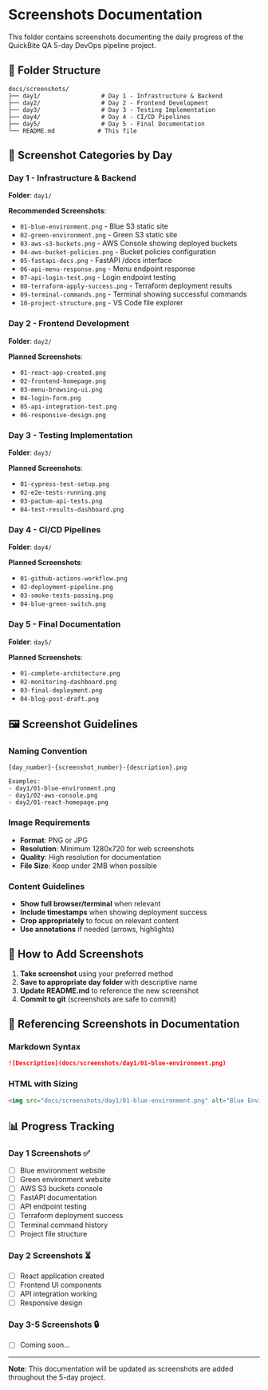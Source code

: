 # Screenshots Documentation

This folder contains screenshots documenting the daily progress of the QuickBite QA 5-day DevOps pipeline project.

## 📁 **Folder Structure**

```
docs/screenshots/
├── day1/                 # Day 1 - Infrastructure & Backend
├── day2/                 # Day 2 - Frontend Development
├── day3/                 # Day 3 - Testing Implementation
├── day4/                 # Day 4 - CI/CD Pipelines
├── day5/                 # Day 5 - Final Documentation
└── README.md            # This file
```

## 📸 **Screenshot Categories by Day**

### **Day 1 - Infrastructure & Backend**
**Folder**: `day1/`

**Recommended Screenshots**:
- `01-blue-environment.png` - Blue S3 static site
- `02-green-environment.png` - Green S3 static site
- `03-aws-s3-buckets.png` - AWS Console showing deployed buckets
- `04-aws-bucket-policies.png` - Bucket policies configuration
- `05-fastapi-docs.png` - FastAPI /docs interface
- `06-api-menu-response.png` - Menu endpoint response
- `07-api-login-test.png` - Login endpoint testing
- `08-terraform-apply-success.png` - Terraform deployment results
- `09-terminal-commands.png` - Terminal showing successful commands
- `10-project-structure.png` - VS Code file explorer

### **Day 2 - Frontend Development**
**Folder**: `day2/`

**Planned Screenshots**:
- `01-react-app-created.png`
- `02-frontend-homepage.png`
- `03-menu-browsing-ui.png`
- `04-login-form.png`
- `05-api-integration-test.png`
- `06-responsive-design.png`

### **Day 3 - Testing Implementation**
**Folder**: `day3/`

**Planned Screenshots**:
- `01-cypress-test-setup.png`
- `02-e2e-tests-running.png`
- `03-pactum-api-tests.png`
- `04-test-results-dashboard.png`

### **Day 4 - CI/CD Pipelines**
**Folder**: `day4/`

**Planned Screenshots**:
- `01-github-actions-workflow.png`
- `02-deployment-pipeline.png`
- `03-smoke-tests-passing.png`
- `04-blue-green-switch.png`

### **Day 5 - Final Documentation**
**Folder**: `day5/`

**Planned Screenshots**:
- `01-complete-architecture.png`
- `02-monitoring-dashboard.png`
- `03-final-deployment.png`
- `04-blog-post-draft.png`

## 🖼️ **Screenshot Guidelines**

### **Naming Convention**
```
{day_number}-{screenshot_number}-{description}.png

Examples:
- day1/01-blue-environment.png
- day1/02-aws-console.png
- day2/01-react-homepage.png
```

### **Image Requirements**
- **Format**: PNG or JPG
- **Resolution**: Minimum 1280x720 for web screenshots
- **Quality**: High resolution for documentation
- **File Size**: Keep under 2MB when possible

### **Content Guidelines**
- **Show full browser/terminal** when relevant
- **Include timestamps** when showing deployment success
- **Crop appropriately** to focus on relevant content
- **Use annotations** if needed (arrows, highlights)

## 📝 **How to Add Screenshots**

1. **Take screenshot** using your preferred method
2. **Save to appropriate day folder** with descriptive name
3. **Update README.md** to reference the new screenshot
4. **Commit to git** (screenshots are safe to commit)

## 🔗 **Referencing Screenshots in Documentation**

### **Markdown Syntax**
```markdown
![Description](docs/screenshots/day1/01-blue-environment.png)
```

### **HTML with Sizing**
```html
<img src="docs/screenshots/day1/01-blue-environment.png" alt="Blue Environment" width="600">
```

## 📊 **Progress Tracking**

### **Day 1 Screenshots** ✅
- [ ] Blue environment website
- [ ] Green environment website  
- [ ] AWS S3 buckets console
- [ ] FastAPI documentation
- [ ] API endpoint testing
- [ ] Terraform deployment success
- [ ] Terminal command history
- [ ] Project file structure

### **Day 2 Screenshots** ⏳
- [ ] React application created
- [ ] Frontend UI components
- [ ] API integration working
- [ ] Responsive design

### **Day 3-5 Screenshots** 🔒
- [ ] Coming soon...

---

**Note**: This documentation will be updated as screenshots are added throughout the 5-day project.
